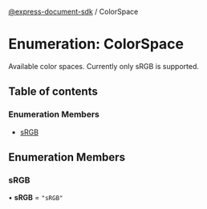 [@express-document-sdk](../overview.md) / ColorSpace

# Enumeration: ColorSpace

Available color spaces. Currently only sRGB is supported.

## Table of contents

### Enumeration Members

- [sRGB](ColorSpace.md#srgb)

## Enumeration Members

### sRGB

• **sRGB** = ``"sRGB"``
